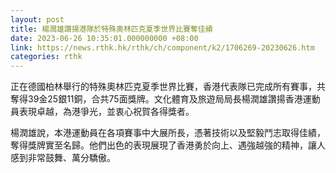```yaml
---
layout: post
title: 楊潤雄讚揚港隊於特殊奧林匹克夏季世界比賽奪佳績
date: 2023-06-26 10:35:01.000000000 +08:00
link: https://news.rthk.hk/rthk/ch/component/k2/1706269-20230626.htm
categories: rthk
---
```


正在德國柏林舉行的特殊奧林匹克夏季世界比賽，香港代表隊已完成所有賽事，共奪得39金25銀11銅，合共75面獎牌。文化體育及旅遊局局長楊潤雄讚揚香港運動員表現卓越，為港爭光，並衷心祝賀各得獎者。

楊潤雄說，本港運動員在各項賽事中大展所長，憑著技術以及堅毅鬥志取得佳績，奪得獎牌實至名歸。他們出色的表現展現了香港勇於向上、遇強越強的精神，讓人感到非常鼓舞、萬分驕傲。
